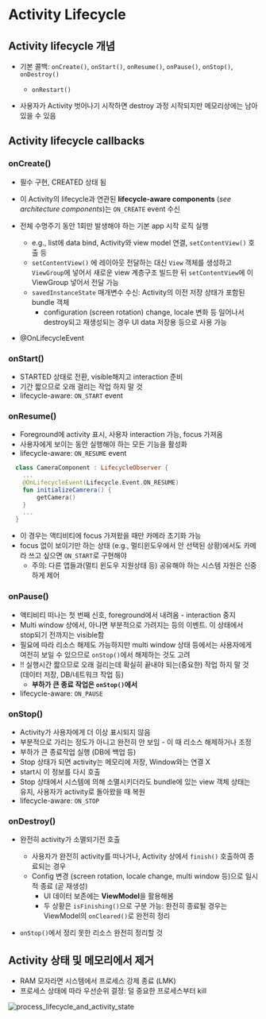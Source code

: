 # Activity Lifecycle

## Activity lifecycle 개념
- 기본 콜백: `onCreate()`, `onStart()`, `onResume()`, `onPause()`, `onStop()`, `onDestroy()`
  - `onRestart()`
  
- 사용자가 Activity 벗어나기 시작하면 destroy 과정 시작되지만 메모리상에는 남아 있을 수 있음

## Activity lifecycle callbacks
### onCreate()
- 필수 구현, CREATED 상태 됨
- 이 Activity의 lifecycle과 연관된 **lifecycle-aware components** (*see architecture components*)는 `ON_CREATE` event 수신
- 전체 수명주기 동안 1회만 발생해야 하는 기본 app 시작 로직 실행
  - e.g., list에 data bind, Activity와 view model 연결, `setContentView()` 호출 등
  - `setContentView()` 에 레이아웃 전달하는 대신 `View` 객체를 생성하고 `ViewGroup`에 넣어서 새로운 view 계층구조 빌드한 뒤 `setContentView`에 이 ViewGroup 넣어서 전달 가능
  - `savedInstanceState` 매개변수 수신: Activity의 이전 저장 상태가 포함된 bundle 객체
    - configuration (screen rotation) change, locale 변화 등 일어나서 destroy되고 재생성되는 경우 UI data 저장용 등으로 사용 가능
    
- @OnLifecycleEvent

### onStart()
- STARTED 상태로 전환, visible해지고 interaction 준비
- 기간 짧으므로 오래 걸리는 작업 하지 말 것
- lifecycle-aware: `ON_START` event

### onResume()
- Foreground에 activity 표시, 사용자 interaction 가능, focus 가져옴
- 사용자에게 보이는 동안 실행해야 하는 모든 기능을 활성화
- lifecycle-aware: `ON_RESUME` event
```kotlin
  class CameraComponent : LifecycleObserver {
    ...
    @OnLifecycleEvent(Lifecycle.Event.ON_RESUME)
    fun initializeCamrera() {
        getCamera()
    }
    ...
  }
```  
- 이 경우는 액티비티에 focus 가져왔을 때만 카메라 초기화 가능
- focus 없이 보이기만 하는 상태 (e.g., 멀티윈도우에서 안 선택된 상황)에서도 카메라 쓰고 싶으면 `ON_START`로 구현해야
  - 주의: 다른 앱들과(멀티 윈도우 지원상태 등) 공유해야 하는 시스템 자원은 신중하게 제어
  
### onPause()
- 액티비티 떠나는 첫 번째 신호, foreground에서 내려옴 - interaction 중지
- Multi window 상에서, 아니면 부분적으로 가려지는 등의 이벤트. 이 상태에서 stop되기 전까지는 visible함
- 필요에 따라 리소스 해제도 가능하지만 multi window 상태 등에서는 사용자에게 여전히 보일 수 있으므로 `onStop()`에서 해제하는 것도 고려
- !! 실행시간 짧으므로 오래 걸리는데 확실히 끝내야 되는(중요한) 작업 하지 말 것 (데이터 저장, DB/네트워크 작업 등)
  - **부하가 큰 종료 작업은 `onStop()`에서**
- lifecycle-aware: `ON_PAUSE`

### onStop()
- Activity가 사용자에게 더 이상 표시되지 않음
- 부분적으로 가리는 정도가 아니고 완전히 안 보임 - 이 때 리소스 해제하거나 조정
- 부하가 큰 종료작업 실행 (DB에 백업 등)
- Stop 상태가 되면 activity는 메모리에 저장, Window와는 연결 X
- start시 이 정보를 다시 호출
- Stop 상태에서 시스템에 의해 소멸시키더라도 bundle에 있는 view 객체 상태는 유지, 사용자가 activity로 돌아왔을 때 복원
- lifecycle-aware: `ON_STOP`

### onDestroy()
- 완전히 activity가 소멸되기전 호출
  - 사용자가 완전히 activity를 떠나거나, Activity 상에서 `finish()` 호출하여 종료되는 경우
  - Config 변경 (screen rotation, locale change, multi window 등)으로 일시적 종료 (곧 재생성)
    - UI 데이터 보존에는 **ViewModel**을 활용해봄
    - 두 상황은 `isFinishing()`으로 구분 가능: 완전히 종료될 경우는 ViewModel의 `onCleared()`로 완전히 정리
    
- `onStop()`에서 정리 못한 리소스 완전히 정리할 것    


## Activity 상태 및 메모리에서 제거
- RAM 모자라면 시스템에서 프로세스 강제 종료 (LMK)
- 프로세스 상태에 따라 우선순위 결정: 덜 중요한 프로세스부터 kill

![process_lifecycle_and_activity_state](https://user-images.githubusercontent.com/57291261/102221993-31b22e00-3f26-11eb-94a2-33856885d356.PNG)
    
  
